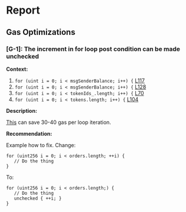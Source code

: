 # Report
## Gas Optimizations ##
### [G-1]: The increment in for loop post condition can be made unchecked
**Context:**

1. ```for (uint i = 0; i < msgSenderBalance; i++) {``` [L117](https://github.com/rabbitholegg/quest-protocol/blob/8c4c1f71221570b14a0479c216583342bd652d8d/contracts/RabbitHoleReceipt.sol#L117) 
1. ```for (uint i = 0; i < msgSenderBalance; i++) {``` [L128](https://github.com/rabbitholegg/quest-protocol/blob/8c4c1f71221570b14a0479c216583342bd652d8d/contracts/RabbitHoleReceipt.sol#L128) 
1. ```for (uint i = 0; i < tokenIds_.length; i++) {``` [L70](https://github.com/rabbitholegg/quest-protocol/blob/8c4c1f71221570b14a0479c216583342bd652d8d/contracts/Quest.sol#L70) 
1. ```for (uint i = 0; i < tokens.length; i++) {``` [L104](https://github.com/rabbitholegg/quest-protocol/blob/8c4c1f71221570b14a0479c216583342bd652d8d/contracts/Quest.sol#L104) 

**Description:**

[This](https://gist.github.com/hrkrshnn/ee8fabd532058307229d65dcd5836ddc#the-increment-in-for-loop-post-condition-can-be-made-unchecked) can save 30-40 gas per loop iteration.

**Recommendation:**

Example how to fix. Change:
```
for (uint256 i = 0; i < orders.length; ++i) {
   // Do the thing
}
```

To:
```
for (uint256 i = 0; i < orders.length;) {
   // Do the thing
   unchecked { ++i; }
}
```
